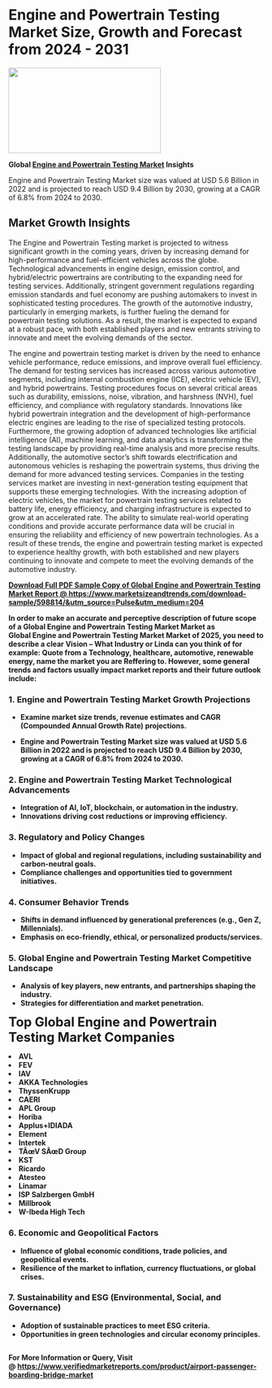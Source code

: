 <H1>Engine and Powertrain Testing Market Size, Growth and Forecast from 2024 - 2031</H1><img class="aligncenter size-medium wp-image-584254" src="https://thirdeyenews.in/wp-content/uploads/2024/09/Global-Market-Research-300x168.jpeg" alt="" width="300" height="168" /><p><strong>Global&nbsp;<a href="https://www.marketsizeandtrends.com/download-sample/598814/&amp;utm_source=Pulse&amp;utm_medium=204">Engine and Powertrain Testing Market</a> Insights</strong></p><p>Engine and Powertrain Testing Market size was valued at USD 5.6 Billion in 2022 and is projected to reach USD 9.4 Billion by 2030, growing at a CAGR of 6.8% from 2024 to 2030.</p><p><h2>Market Growth Insights</h2> <p>The Engine and Powertrain Testing market is projected to witness significant growth in the coming years, driven by increasing demand for high-performance and fuel-efficient vehicles across the globe. Technological advancements in engine design, emission control, and hybrid/electric powertrains are contributing to the expanding need for testing services. Additionally, stringent government regulations regarding emission standards and fuel economy are pushing automakers to invest in sophisticated testing procedures. The growth of the automotive industry, particularly in emerging markets, is further fueling the demand for powertrain testing solutions. As a result, the market is expected to expand at a robust pace, with both established players and new entrants striving to innovate and meet the evolving demands of the sector.</p> <p><strong><a href="#"></a></strong></p> <p>The engine and powertrain testing market is driven by the need to enhance vehicle performance, reduce emissions, and improve overall fuel efficiency. The demand for testing services has increased across various automotive segments, including internal combustion engine (ICE), electric vehicle (EV), and hybrid powertrains. Testing procedures focus on several critical areas such as durability, emissions, noise, vibration, and harshness (NVH), fuel efficiency, and compliance with regulatory standards. Innovations like hybrid powertrain integration and the development of high-performance electric engines are leading to the rise of specialized testing protocols. Furthermore, the growing adoption of advanced technologies like artificial intelligence (AI), machine learning, and data analytics is transforming the testing landscape by providing real-time analysis and more precise results. Additionally, the automotive sector’s shift towards electrification and autonomous vehicles is reshaping the powertrain systems, thus driving the demand for more advanced testing services. Companies in the testing services market are investing in next-generation testing equipment that supports these emerging technologies. With the increasing adoption of electric vehicles, the market for powertrain testing services related to battery life, energy efficiency, and charging infrastructure is expected to grow at an accelerated rate. The ability to simulate real-world operating conditions and provide accurate performance data will be crucial in ensuring the reliability and efficiency of new powertrain technologies. As a result of these trends, the engine and powertrain testing market is expected to experience healthy growth, with both established and new players continuing to innovate and compete to meet the evolving demands of the automotive industry. <p><strong><a href="#"></p><p><span class=""><strong>Download Full PDF Sample Copy of Global Engine and Powertrain Testing Market Report</strong> @ <a href="https://www.marketsizeandtrends.com/download-sample/598814/&amp;utm_source=Pulse&amp;utm_medium=204" target="_blank">https://www.marketsizeandtrends.com/download-sample/598814/&amp;utm_source=Pulse&amp;utm_medium=204</a></span></p><p>In order to make an accurate and perceptive description of future scope of a Global&nbsp;Engine and Powertrain Testing Market Market as Global&nbsp;Engine and Powertrain Testing Market Market of 2025, you need to describe a clear Vision &ndash; What Industry or Linda can you think of for example: Quote from a Technology, healthcare, automotive, renewable energy, name the market you are Reffering to. However, some general trends and factors usually impact market reports and their future outlook include:</p><h3>1.&nbsp;<strong>Engine and Powertrain Testing Market Growth Projections</strong></h3><ul><li>Examine market size trends, revenue estimates and CAGR (Compounded Annual Growth Rate) projections.</li><li><p>Engine and Powertrain Testing Market size was valued at USD 5.6 Billion in 2022 and is projected to reach USD 9.4 Billion by 2030, growing at a CAGR of 6.8% from 2024 to 2030.</p></li></ul><h3>2.&nbsp;<strong>Engine and Powertrain Testing Market Technological Advancements</strong></h3><ul><li>Integration of AI, IoT, blockchain, or automation in the industry.</li><li>Innovations driving cost reductions or improving efficiency.</li></ul><h3>3.&nbsp;<strong>Regulatory and Policy Changes</strong></h3><ul><li>Impact of global and regional regulations, including sustainability and carbon-neutral goals.</li><li>Compliance challenges and opportunities tied to government initiatives.</li></ul><h3>4.&nbsp;<strong>Consumer Behavior Trends</strong></h3><ul><li>Shifts in demand influenced by generational preferences (e.g., Gen Z, Millennials).</li><li>Emphasis on eco-friendly, ethical, or personalized products/services.</li></ul><h3>5.&nbsp;<strong>Global Engine and Powertrain Testing Market Competitive Landscape</strong></h3><ul><li>Analysis of key players, new entrants, and partnerships shaping the industry.</li><li>Strategies for differentiation and market penetration.</li></ul><p data-pm-slice="1 1 []"><span style="color: inherit; font-family: inherit; font-size: 25px;">Top Global Engine and Powertrain Testing Market Companies</span></p><div class="" data-test-id=""><p><li>AVL</li><li> FEV</li><li> IAV</li><li> AKKA Technologies</li><li> ThyssenKrupp</li><li> CAERI</li><li> APL Group</li><li> Horiba</li><li> Applus+IDIADA</li><li> Element</li><li> Intertek</li><li> TÃœV SÃœD Group</li><li> KST</li><li> Ricardo</li><li> Atesteo</li><li> Linamar</li><li> ISP Salzbergen GmbH</li><li> Millbrook</li><li> W-Ibeda High Tech</li></p></div><h3>6.&nbsp;<strong>Economic and Geopolitical Factors</strong></h3><ul><li>Influence of global economic conditions, trade policies, and geopolitical events.</li><li>Resilience of the market to inflation, currency fluctuations, or global crises.</li></ul><h3>7.&nbsp;<strong>Sustainability and ESG (Environmental, Social, and Governance)</strong></h3><ul><li>Adoption of sustainable practices to meet ESG criteria.</li><li>Opportunities in green technologies and circular economy principles.</li></ul><h2><strong style="font-size: 14px;">For More Information or Query, Visit @&nbsp;</strong><a style="background-color: #ffffff; font-size: 14px;" href="https://www.marketsizeandtrends.com/report/engine-and-powertrain-testing-market/" target="_blank">https://www.verifiedmarketreports.com/product/airport-passenger-boarding-bridge-market</a></h2>
